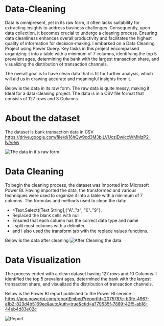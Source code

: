 # Data-Cleaning

Data is omnipresent, yet in its raw form, it often lacks suitability for extracting insights to address business challenges. Consequently, upon data collection, it becomes crucial to undergo a cleaning process. Ensuring data cleanliness enhances overall productivity and facilitates the highest quality of information for decision-making. I embarked on a Data Cleaning Project using Power Query. Key tasks in this project encompassed organizing it into a table with a minimum of 7 columns, identifying the top 5 prevalent ages, determining the bank with the largest transaction share, and visualizing the distribution of transaction channels.

The overall goal is to have clean data that is fit for further analysis, which will aid us in drawing accurate and meaningful insights from it.

Below is the data in its raw form. The raw data is quite messy, making it Ideal for a data-cleaning project. The data is in a CSV file format that consists of 127 rows and 3 Columns.

# About the dataset
The dataset is bank transaction data in CSV https://drive.google.com/file/d/16hQw9cd3M3blLVUcziDwlccWMMzP2-lv/view

![The data in it's raw form](https://github.com/adeagbaje/Data-Cleaning/assets/65424574/7414ac3a-2d0a-40c3-9152-e9a7e1d5a98b)


# Data Cleaning
To begin the cleaning process, the dataset was imported into Microsoft Power BI. Having imported the data, the transformed and various techniques were used to organize it into a table with a minimum of 7 columns. The formulas and methods used to clean the data:

- =Text.Select([Text String],{"A".."z", "0".."9"}.
- Replaced the blank cells with null
- Ensured that each column has the correct data type and name
- I split most columns with a delimiter,
- and I also used the transform tab with the replace values functions.

Below is the data after cleaning
![After Cleaning the data](https://github.com/adeagbaje/Data-Cleaning/assets/65424574/e841a240-5c81-4ba1-8ae8-a1483502110f)

# Data Visualization

The process ended with a clean dataset having 127 rows and 10 Columns. I identified the top 5 prevalent ages, determined the bank with the largest transaction share, and visualized the distribution of transaction channels.

Below is the Power BI report published to the Power BI service https://app.powerbi.com/reportEmbed?reportId=2075787e-b3fe-4967-a1b2-823d4b5169ee&autoAuth=true&ctid=a779535f-7869-42f5-ab18-44eb4d83e02c

![Report](https://github.com/adeagbaje/Data-Cleaning/assets/65424574/22ca153f-9864-486f-b691-423ca4fde46b)




